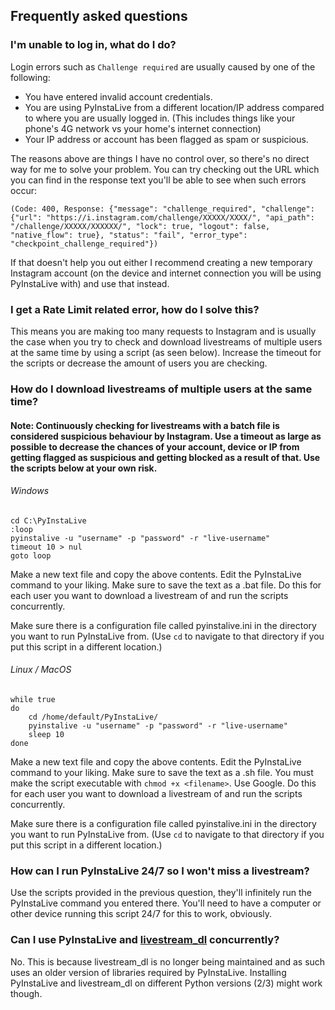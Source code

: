 ## Frequently asked questions


### I'm unable to log in, what do I do?
Login errors such as `Challenge required` are usually caused by one of the following:

- You have entered invalid account credentials.
- You are using PyInstaLive from a different location/IP address compared to where you are usually logged in. (This includes things like your phone's 4G network vs your home's internet connection)
- Your IP address or account has been flagged as spam or suspicious.

The reasons above are things I have no control over, so there's no direct way for me to solve your problem. You can try checking out the URL which you can find in the response text you'll be able to see when such errors occur:
```
(Code: 400, Response: {"message": "challenge_required", "challenge": {"url": "https://i.instagram.com/challenge/XXXXX/XXXX/", "api_path": "/challenge/XXXXX/XXXXXX/", "lock": true, "logout": false, "native_flow": true}, "status": "fail", "error_type": "checkpoint_challenge_required"})
```

If that doesn't help you out either I recommend creating a new temporary Instagram account (on the device and internet connection you will be using PyInstaLive with) and use that instead.

### I get a Rate Limit related error, how do I solve this?
This means you are making too many requests to Instagram and is usually the case when you try to check and download livestreams of multiple users at the same time by using a script (as seen below). Increase the timeout for the scripts or decrease the amount of users you are checking.


### How do I download livestreams of multiple users at the same time?

#### Note: Continuously checking for livestreams with a batch file is considered suspicious behaviour by Instagram. Use a timeout as large as possible to decrease the chances of your account, device or IP from getting flagged as suspicious and getting blocked as a result of that. Use the scripts below at your own risk.

###### Windows


```batch
cd C:\PyInstaLive
:loop
pyinstalive -u "username" -p "password" -r "live-username"
timeout 10 > nul
goto loop
```
Make a new text file and copy the above contents. Edit the PyInstaLive command to your liking. Make sure to save the text as a .bat file. Do this for each user you want to download a livestream of and run the scripts concurrently.

Make sure there is a configuration file called pyinstalive.ini in the directory you want to run PyInstaLive from. (Use `cd` to navigate to that directory if you put this script in a different location.)

###### Linux / MacOS

```shell
while true
do
    cd /home/default/PyInstaLive/
    pyinstalive -u "username" -p "password" -r "live-username"
    sleep 10
done
```
Make a new text file and copy the above contents. Edit the PyInstaLive command to your liking. Make sure to save the text as a .sh file.
You must make the script executable with `chmod +x <filename>`. Use Google.
Do this for each user you want to download a livestream of and run the scripts concurrently.

Make sure there is a configuration file called pyinstalive.ini in the directory you want to run PyInstaLive from. (Use `cd` to navigate to that directory if you put this script in a different location.)

### How can I run PyInstaLive 24/7 so I won't miss a livestream?

Use the scripts provided in the previous question, they'll infinitely run the PyInstaLive command you entered there. You'll need to have a computer or other device running this script 24/7 for this to work, obviously.

### Can I use PyInstaLive and [livestream_dl](https://github.com/taengstagram/instagram-livestream-downloader) concurrently?

No. This is because livestream_dl is no longer being maintained and as such uses an older version of libraries required by PyInstaLive. Installing PyInstaLive and livestream_dl on different Python versions (2/3) might work though.

